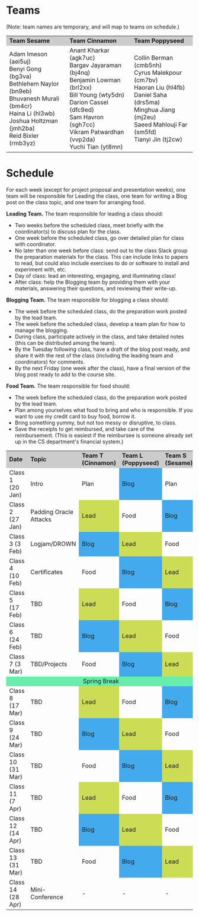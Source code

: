 # Teams

(Note: team names are temporary, and will map to teams on schedule.)

<table>
<tr bgcolor="#CCC"><td><b>Team Sesame</b></td><td><b>Team Cinnamon</b></td><td><b>Team Poppyseed</b></td></tr>
<tr>
<td>
Adam Imeson (aei5uj)<Br>
Benyi Gong (bg3va)<br>
Bethlehem Naylor (bn9eb)<br>
Bhuvanesh Murali (bm4cr)<br>
Haina Li (hl3wb)<br>
Joshua Holtzman	(jmh2ba)<br>
Reid Bixler (rmb3yz)<br>
</td>
<td>
Anant Kharkar (agk7uc)<br>
Bargav Jayaraman (bj4nq)<br>
Benjamin Lowman	(brl2xx)<br>
Bill Young (wty5dn)<br>
Darion Cassel (dfc9ed)<br>
Sam Havron (sgh7cc)<br>
Vikram Patwardhan (vvp2da)<br>
Yuchi Tian (yt8mn)<br>
</td>
<td>
Collin Berman (cmb5nh)<br>
Cyrus Malekpour	(cm7bv)<br>
Haoran Liu (hl4fb)<br>
Daniel Saha (drs5ma)<br>
Minghua Jiang (mj2eu)<br>
Saeed Mahlouji Far (sm5fd)<br>
Tianyi Jin (tj2cw)<br>
</td>
</tr>
</table>

</table>

# Schedule

For each week (except for project proposal and presentation weeks),
one team will be responsible for Leading the class, one team for
writing a Blog post on the class topic, and one team for arranging
food. 

**Leading Team.**  The team responsible for leading a class should:

- Two weeks before the scheduled class, meet briefly with the coordinator(s) to discuss plan for the class.
- One week before the scheduled class, go over detailed plan for class with coordinator.
- No later than one week before class: send out to the class Slack group the preparation materials for the class.  This can include links to papers to read, but could also include exercises to do or software to install and experiment with, etc.
- Day of class: lead an interesting, engaging, and illuminating class!
- After class: help the Blogging team by providing them with your materials, answering their questions, and reviewing their write-up.

**Blogging Team.** The team responsible for blogging a class should:

- The week before the scheduled class, do the preparation work posted by the lead team.
- The week before the scheduled class, develop a team plan for how to manage the blogging.
- During class, participate actively in the class, and take detailed notes (this can be distributed among the team).
- By the Tuesday following class, have a draft of the blog post ready, and share it with the rest of the class (including the leading team and coordinators) for comments.
- By the next Friday (one week after the class), have a final version of the blog post ready to add to the course site.

**Food Team.** The team responsible for food should:

- The week before the scheduled class, do the preparation work posted by the lead team.
- Plan among yourselves what food to bring and who is responsible.  If
  you want to use my credit card to buy food, borrow it.
- Bring something yummy, but not too messy or disruptive, to class.
- Save the receipts to get reimbursed, and take care of the
  reimbursement. (This is easiest if the reimbursee is someone already
  set up in the CS department's financial system.)

<table>
<tr bgcolor="#CCC"><td><b>Date</b></td><td><b>Topic</b></td><td width=12%><b>Team T (Cinnamon)</b></td><td width=12%><b>Team L (Poppyseed)</b></td><td width=12%><b>Team S (Sesame)</b></td></tr>

<tr><td>Class 1 (20 Jan)</td><td>Intro</td><td>Plan</td><td bgcolor="#44AAEE">Blog</td><td>Plan</td></tr>

<tr><td>Class 2 (27 Jan)</td><td>Padding Oracle Attacks</td><td bgcolor="#CCDD55">Lead</td><td>Food</td><td bgcolor="#44AAEE">Blog</td></tr>
<tr><td>Class 3 (3 Feb)</td><td>Logjam/DROWN</td><td bgcolor="#44AAEE">Blog</td><td bgcolor="#CCDD55">Lead</td><td>Food</td></tr>
<tr><td>Class 4 (10 Feb)</td><td>Certificates</td><td>Food</td><td bgcolor="#44AAEE">Blog</td><td bgcolor="#CCDD55">Lead</td></tr>
<tr><td>Class 5 (17 Feb)</td><td>TBD</td><td bgcolor="#CCDD55">Lead</td><td>Food</td><td bgcolor="#44AAEE">Blog</td></tr>
<tr><td>Class 6 (24 Feb)</td><td>TBD</td><td bgcolor="#44AAEE">Blog</td><td bgcolor="#CCDD55">Lead</td><td>Food</td></tr>
<tr><td>Class 7 (3 Mar)</td><td>TBD/Projects</td><td>Food</td><td bgcolor="#44AAEE">Blog</td><td bgcolor="#CCDD55">Lead</td></tr>
<tr><td bgcolor="#66EEAA" style="text-align:center" colspan=5>Spring Break</td></tr>
<tr><td>Class 8 (17 Mar)</td><td>TBD</td><td bgcolor="#CCDD55">Lead</td><td>Food</td><td bgcolor="#44AAEE">Blog</td></tr>
<tr><td>Class 9 (24 Mar)</td><td>TBD</td><td bgcolor="#44AAEE">Blog</td><td bgcolor="#CCDD55">Lead</td><td>Food</td></tr>
<tr><td>Class 10 (31 Mar)</td><td>TBD</td><td>Food</td><td bgcolor="#44AAEE">Blog</td><td bgcolor="#CCDD55">Lead</td></tr>
<tr><td>Class 11 (7 Apr)</td><td>TBD</td><td bgcolor="#CCDD55">Lead</td><td>Food</td><td bgcolor="#44AAEE">Blog</td></tr>
<tr><td>Class 12 (14 Apr)</td><td>TBD</td><td bgcolor="#44AAEE">Blog</td><td bgcolor="#CCDD55">Lead</td><td>Food</td></tr>
<tr><td>Class 13 (31 Mar)</td><td>TBD</td><td>Food</td><td bgcolor="#44AAEE">Blog</td><td bgcolor="#CCDD55">Lead</td></tr>
<tr><td>Class 14 (28 Apr)</td><td>Mini-Conference</td><td>-</td><td>-</td><td>-</td></tr>
</table>

